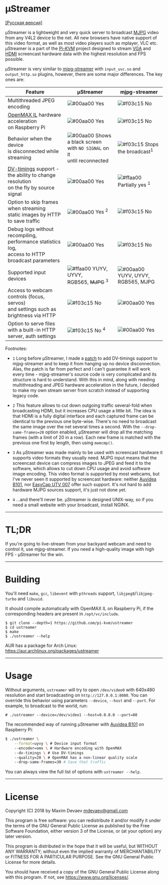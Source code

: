 # µStreamer
[[Русская версия]](README.ru.md)

µStreamer is a lightweight and very quick server to broadcast [MJPG](https://en.wikipedia.org/wiki/Motion_JPEG) video from any V4L2 device to the net. All new browsers have native support of this video format, as well as most video players such as mplayer, VLC etc.
µStreamer is a part of the [Pi-KVM](https://github.com/pi-kvm) project designed to stream [VGA](https://www.amazon.com/dp/B0126O0RDC) and [HDMI](https://auvidea.com/b101-hdmi-to-csi-2-bridge-15-pin-fpc/) screencast hardware data with the highest resolution and FPS possible.

µStreamer is very similar to [mjpg-streamer](https://github.com/jacksonliam/mjpg-streamer) with ```input_uvc.so``` and ```output_http.so``` plugins, however, there are some major differences. The key ones are:

| **Feature** | **µStreamer** | **mjpg-streamer** |
|----------|---------------|-------------------|
| Multithreaded JPEG encoding | ![#00aa00](https://placehold.it/15/00aa00/000000?text=+) Yes | ![#f03c15](https://placehold.it/15/f03c15/000000?text=+) No |
| [OpenMAX IL](https://www.khronos.org/openmaxil) hardware acceleration<br>on Raspberry Pi | ![#00aa00](https://placehold.it/15/00aa00/000000?text=+) Yes | ![#f03c15](https://placehold.it/15/f03c15/000000?text=+) No |
| Behavior when the device<br>is disconnected while streaming | ![#00aa00](https://placehold.it/15/00aa00/000000?text=+) Shows a black screen<br>with ```NO SIGNAL``` on it<br>until reconnected | ![#f03c15](https://placehold.it/15/f03c15/000000?text=+) Stops the broadcast<sup>1</sup> |
| [DV-timings](https://linuxtv.org/downloads/v4l-dvb-apis/uapi/v4l/dv-timings.html) support -<br>the ability to change resolution<br>on the fly by source signal | ![#00aa00](https://placehold.it/15/00aa00/000000?text=+) Yes | ![#ffaa00](https://placehold.it/15/ffaa00/000000?text=+) Partially yes <sup>1</sup> |
| Option to skip frames when streaming<br>static images by HTTP to save traffic | ![#00aa00](https://placehold.it/15/00aa00/000000?text=+) Yes <sup>2</sup> | ![#f03c15](https://placehold.it/15/f03c15/000000?text=+) No |
| Debug logs without recompiling,<br>performance statistics log,<br>access to HTTP broadcast parameters | ![#00aa00](https://placehold.it/15/00aa00/000000?text=+) Yes | ![#f03c15](https://placehold.it/15/f03c15/000000?text=+) No |
| Supported input devices | ![#ffaa00](https://placehold.it/15/ffaa00/000000?text=+) YUYV, UYVY,<br>RGB565, ~~MJPG~~ <sup>3</sup> | ![#00aa00](https://placehold.it/15/00aa00/000000?text=+) YUYV, UYVY,<br>RGB565, MJPG |
| Access to webcam controls (focus, servos)<br>and settings such as brightness via HTTP | ![#f03c15](https://placehold.it/15/f03c15/000000?text=+) No | ![#00aa00](https://placehold.it/15/00aa00/000000?text=+) Yes |
| Option to serve files<br>with a built-in HTTP server, auth settings | ![#f03c15](https://placehold.it/15/f03c15/000000?text=+) No <sup>4</sup> | ![#00aa00](https://placehold.it/15/00aa00/000000?text=+) Yes |

Footnotes:
  * ```1``` Long before µStreamer, I made a [patch](https://github.com/jacksonliam/mjpg-streamer/pull/164) to add DV-timings support to mjpg-streamer and to keep it from hanging up no device disconnection. Alas, the patch is far from perfect and I can't guarantee it will work every time - mjpg-streamer's source code is very complicated and its structure is hard to understand. With this in mind, along with needing multithreading and JPEG hardware acceleration in the future, I decided to make my own stream server from scratch instead of supporting legacy code.
  
  * ```2``` This feature allows to cut down outgoing traffic several-fold when broadcasting HDMI, but it increases CPU usage a little bit. The idea is that HDMI is a fully digital interface and each captured frame can be identical to the previous one byte-wise. There's no need to broadcast the same image over the net several times a second. With the `--drop-same-frames=20` option enabled, µStreamer will drop all the matching frames (with a limit of 20 in a row). Each new frame is matched with the previous one first by length, then using ```memcmp()```.

  * ```3``` As µStreamer was made mainly to be used with screencast hardware it supports video formats they usually need. MJPG input means that the screencast device can compress images to JPEG and feed it to the software, which allows to cut down CPU usage and avoid software image encoding. This video format is supported by most webcams, but I've never seen it supported by screencast hardware: neither [Auvidea B101](https://auvidea.com/b101-hdmi-to-csi-2-bridge-15-pin-fpc/), nor [EasyCap UTV 007](https://www.amazon.com/dp/B0126O0RDC) offer such support. It's not hard to add hardware MJPG sources support, it's just not done yet.

  * ```4``` ...and there'll never be. µStreamer is designed UNIX-way, so if you need a small website with your broadcast, install NGINX.

-----
# TL;DR
If you're going to live-stream from your backyard webcam and need to control it, use mjpg-streamer. If you need a high-quality image with high FPS - µStreamer for the win.

-----
# Building
You'll need  ```make```, ```gcc```, ```libevent``` with ```pthreads``` support, ```libjpeg8```/```libjpeg-turbo``` and ```libuuid```.

It should compile automatically with OpenMAX IL on Raspberry Pi, if the corresponding headers are present in ```/opt/vc/include```.

```
$ git clone --depth=1 https://github.com/pi-kvm/ustreamer
$ cd ustreamer
$ make
$ ./ustreamer --help
```

AUR has a package for Arch Linux: https://aur.archlinux.org/packages/ustreamer

-----
# Usage
Without arguments, ```ustreamer``` will try to open ```/dev/video0``` with 640x480 resolution and start broadcasting on  ```http://127.0.0.1:8080```. You can override this behavior using parameters ```--device```, ```--host``` and ```--port```. For example, to broadcast to the world, run:
```
# ./ustreamer --device=/dev/video1 --host=0.0.0.0 --port=80
```

The recommended way of running µStreamer with [Auvidea B101](https://www.raspberrypi.org/forums/viewtopic.php?f=38&t=120702&start=400#p1339178) on Raspberry Pi:
```bash
$ ./ustreamer \
    --format=uyvy \ # Device input format
    --encoder=omx \ # Hardware encoding with OpenMAX
    --dv-timings \ # Use DV-timings
    --quality=20 \ # OpenMAX has a non-linear quality scale
    --drop-same-frames=30 # Save that traffic
```

You can always view the full list of options with ```ustreamer --help```.

-----
# License
Copyright (C) 2018 by Maxim Devaev mdevaev@gmail.com

This program is free software: you can redistribute it and/or modify
it under the terms of the GNU General Public License as published by
the Free Software Foundation, either version 3 of the License, or
(at your option) any later version.

This program is distributed in the hope that it will be useful,
but WITHOUT ANY WARRANTY; without even the implied warranty of
MERCHANTABILITY or FITNESS FOR A PARTICULAR PURPOSE.  See the
GNU General Public License for more details.

You should have received a copy of the GNU General Public License
along with this program.  If not, see https://www.gnu.org/licenses/.

